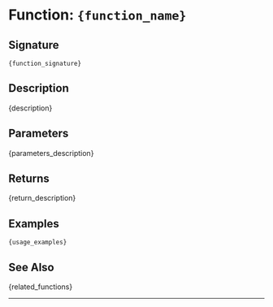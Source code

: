 # Function: `{function_name}`

## Signature
```{language}
{function_signature}
```

## Description
{description}

## Parameters
{parameters_description}

## Returns
{return_description}

## Examples
```{language}
{usage_examples}
```

## See Also
{related_functions}

---
